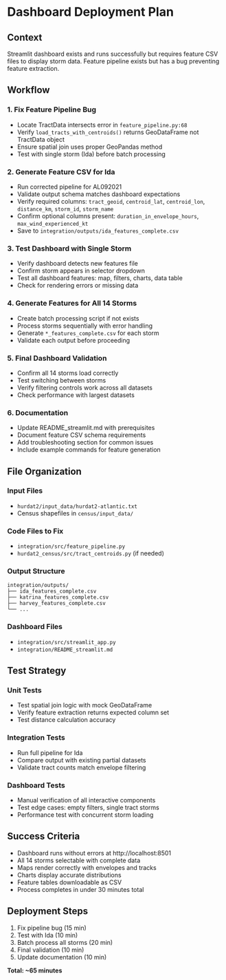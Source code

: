 # Dashboard Deployment Plan

## Context
Streamlit dashboard exists and runs successfully but requires feature CSV files to display storm data. Feature pipeline exists but has a bug preventing feature extraction.

## Workflow

### 1. Fix Feature Pipeline Bug
- Locate TractData intersects error in `feature_pipeline.py:68`
- Verify `load_tracts_with_centroids()` returns GeoDataFrame not TractData object
- Ensure spatial join uses proper GeoPandas method
- Test with single storm (Ida) before batch processing

### 2. Generate Feature CSV for Ida
- Run corrected pipeline for AL092021
- Validate output schema matches dashboard expectations
- Verify required columns: `tract_geoid`, `centroid_lat`, `centroid_lon`, `distance_km`, `storm_id`, `storm_name`
- Confirm optional columns present: `duration_in_envelope_hours`, `max_wind_experienced_kt`
- Save to `integration/outputs/ida_features_complete.csv`

### 3. Test Dashboard with Single Storm
- Verify dashboard detects new features file
- Confirm storm appears in selector dropdown
- Test all dashboard features: map, filters, charts, data table
- Check for rendering errors or missing data

### 4. Generate Features for All 14 Storms
- Create batch processing script if not exists
- Process storms sequentially with error handling
- Generate `*_features_complete.csv` for each storm
- Validate each output before proceeding

### 5. Final Dashboard Validation
- Confirm all 14 storms load correctly
- Test switching between storms
- Verify filtering controls work across all datasets
- Check performance with largest datasets

### 6. Documentation
- Update README_streamlit.md with prerequisites
- Document feature CSV schema requirements
- Add troubleshooting section for common issues
- Include example commands for feature generation

## File Organization

### Input Files
- `hurdat2/input_data/hurdat2-atlantic.txt`
- Census shapefiles in `census/input_data/`

### Code Files to Fix
- `integration/src/feature_pipeline.py`
- `hurdat2_census/src/tract_centroids.py` (if needed)

### Output Structure
```
integration/outputs/
├── ida_features_complete.csv
├── katrina_features_complete.csv
├── harvey_features_complete.csv
└── ...
```

### Dashboard Files
- `integration/src/streamlit_app.py`
- `integration/README_streamlit.md`

## Test Strategy

### Unit Tests
- Test spatial join logic with mock GeoDataFrame
- Verify feature extraction returns expected column set
- Test distance calculation accuracy

### Integration Tests
- Run full pipeline for Ida
- Compare output with existing partial datasets
- Validate tract counts match envelope filtering

### Dashboard Tests
- Manual verification of all interactive components
- Test edge cases: empty filters, single tract storms
- Performance test with concurrent storm loading

## Success Criteria
- Dashboard runs without errors at http://localhost:8501
- All 14 storms selectable with complete data
- Maps render correctly with envelopes and tracks
- Charts display accurate distributions
- Feature tables downloadable as CSV
- Process completes in under 30 minutes total

## Deployment Steps
1. Fix pipeline bug (15 min)
2. Test with Ida (10 min)
3. Batch process all storms (20 min)
4. Final validation (10 min)
5. Update documentation (10 min)

**Total: ~65 minutes**
